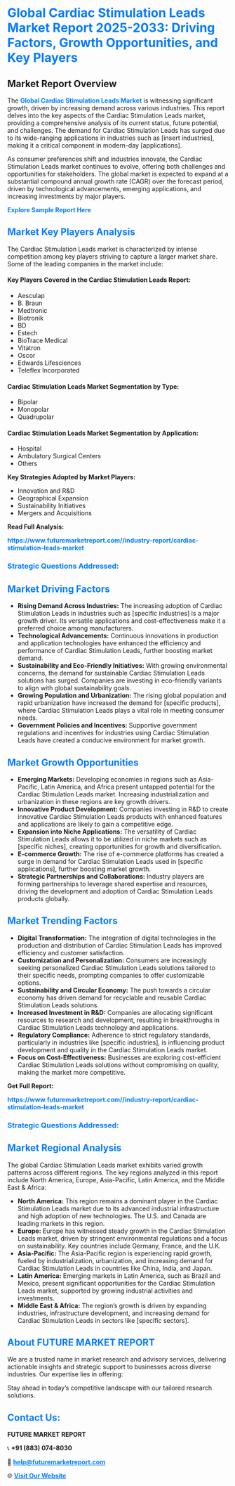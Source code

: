 <h1 style="color: #007BFF;">Global Cardiac Stimulation Leads Market Report 2025-2033: Driving Factors, Growth Opportunities, and Key Players</h1>

<section id="overview">
<h2>Market Report Overview</h2>
<p>The <a href="https://www.futuremarketreport.com//industry-report/cardiac-stimulation-leads-market" style="color: #007BFF; text-decoration: none;"><strong>Global Cardiac Stimulation Leads Market</strong></a> is witnessing significant growth, driven by increasing demand across various industries. This report delves into the key aspects of the Cardiac Stimulation Leads market, providing a comprehensive analysis of its current status, future potential, and challenges. The demand for Cardiac Stimulation Leads has surged due to its wide-ranging applications in industries such as [insert industries], making it a critical component in modern-day [applications].</p>
<p>As consumer preferences shift and industries innovate, the Cardiac Stimulation Leads market continues to evolve, offering both challenges and opportunities for stakeholders. The global market is expected to expand at a substantial compound annual growth rate (CAGR) over the forecast period, driven by technological advancements, emerging applications, and increasing investments by major players.</p>
</section>

<section id="overview">
<p><a href="https://www.futuremarketreport.com//request-sample/reportId=64500" style="color: #007BFF; text-decoration: none;"><strong>Explore Sample Report Here</strong></a></p>
</section>

<section id="key-players">
<h2 style="color: #007BFF;">Market Key Players Analysis</h2>
<p>The Cardiac Stimulation Leads market is characterized by intense competition among key players striving to capture a larger market share. Some of the leading companies in the market include:</p>
<h4>Key Players Covered in the Cardiac Stimulation Leads Report:</h4>
<ul><li>Aesculap</li><li>B. Braun</li><li>Medtronic</li><li>Biotronik</li><li>BD</li><li>Estech</li><li>BioTrace Medical</li><li>Vitatron</li><li>Oscor</li><li>Edwards Lifesciences</li><li>Teleflex Incorporated</li></ul>
<h4>Cardiac Stimulation Leads Market Segmentation by Type:</h4>
<ul><li>Bipolar</li><li>Monopolar</li><li>Quadrupolar</li></ul>

<h4>Cardiac Stimulation Leads Market Segmentation by Application:</h4>
<ul><li>Hospital</li><li>Ambulatory Surgical Centers</li><li>Others</li></ul>
<p><strong>Key Strategies Adopted by Market Players:</strong></p>
<ul>
<li>Innovation and R&D</li>
<li>Geographical Expansion</li>
<li>Sustainability Initiatives</li>
<li>Mergers and Acquisitions</li>
</ul>
</section>

<section>
<p><strong>Read Full Analysis: </strong></p><a href="https://www.futuremarketreport.com//industry-report/cardiac-stimulation-leads-market" style="color: #007BFF; text-decoration: none;"><strong>https://www.futuremarketreport.com//industry-report/cardiac-stimulation-leads-market</strong></a>
<h3 style="color: #007BFF;">Strategic Questions Addressed:</h3>
</section>

<section id="driving-factors">
<h2 style="color: #007BFF;">Market Driving Factors</h2>
<ul>
<li><strong>Rising Demand Across Industries:</strong> The increasing adoption of Cardiac Stimulation Leads in industries such as [specific industries] is a major growth driver. Its versatile applications and cost-effectiveness make it a preferred choice among manufacturers.</li>
<li><strong>Technological Advancements:</strong> Continuous innovations in production and application technologies have enhanced the efficiency and performance of Cardiac Stimulation Leads, further boosting market demand.</li>
<li><strong>Sustainability and Eco-Friendly Initiatives:</strong> With growing environmental concerns, the demand for sustainable Cardiac Stimulation Leads solutions has surged. Companies are investing in eco-friendly variants to align with global sustainability goals.</li>
<li><strong>Growing Population and Urbanization:</strong> The rising global population and rapid urbanization have increased the demand for [specific products], where Cardiac Stimulation Leads plays a vital role in meeting consumer needs.</li>
<li><strong>Government Policies and Incentives:</strong> Supportive government regulations and incentives for industries using Cardiac Stimulation Leads have created a conducive environment for market growth.</li>
</ul>
</section>

<section id="growth-opportunities">
<h2 style="color: #007BFF;">Market Growth Opportunities</h2>
<ul>
<li><strong>Emerging Markets:</strong> Developing economies in regions such as Asia-Pacific, Latin America, and Africa present untapped potential for the Cardiac Stimulation Leads market. Increasing industrialization and urbanization in these regions are key growth drivers.</li>
<li><strong>Innovative Product Development:</strong> Companies investing in R&D to create innovative Cardiac Stimulation Leads products with enhanced features and applications are likely to gain a competitive edge.</li>
<li><strong>Expansion into Niche Applications:</strong> The versatility of Cardiac Stimulation Leads allows it to be utilized in niche markets such as [specific niches], creating opportunities for growth and diversification.</li>
<li><strong>E-commerce Growth:</strong> The rise of e-commerce platforms has created a surge in demand for Cardiac Stimulation Leads used in [specific applications], further boosting market growth.</li>
<li><strong>Strategic Partnerships and Collaborations:</strong> Industry players are forming partnerships to leverage shared expertise and resources, driving the development and adoption of Cardiac Stimulation Leads products globally.</li>
</ul>
</section>

<section id="trending-factors">
<h2 style="color: #007BFF;">Market Trending Factors</h2>
<ul>
<li><strong>Digital Transformation:</strong> The integration of digital technologies in the production and distribution of Cardiac Stimulation Leads has improved efficiency and customer satisfaction.</li>
<li><strong>Customization and Personalization:</strong> Consumers are increasingly seeking personalized Cardiac Stimulation Leads solutions tailored to their specific needs, prompting companies to offer customizable options.</li>
<li><strong>Sustainability and Circular Economy:</strong> The push towards a circular economy has driven demand for recyclable and reusable Cardiac Stimulation Leads solutions.</li>
<li><strong>Increased Investment in R&D:</strong> Companies are allocating significant resources to research and development, resulting in breakthroughs in Cardiac Stimulation Leads technology and applications.</li>
<li><strong>Regulatory Compliance:</strong> Adherence to strict regulatory standards, particularly in industries like [specific industries], is influencing product development and quality in the Cardiac Stimulation Leads market.</li>
<li><strong>Focus on Cost-Effectiveness:</strong> Businesses are exploring cost-efficient Cardiac Stimulation Leads solutions without compromising on quality, making the market more competitive.</li>
</ul>
</section>

<section>
<p><strong>Get Full Report: </strong></p><a href="https://www.futuremarketreport.com//industry-report/cardiac-stimulation-leads-market" style="color: #007BFF; text-decoration: none;"><strong>https://www.futuremarketreport.com//industry-report/cardiac-stimulation-leads-market</strong></a>
<h3 style="color: #007BFF;">Strategic Questions Addressed:</h3>
</section>


<section id="regional-analysis">
<h2 style="color: #007BFF;">Market Regional Analysis</h2>
<p>The global Cardiac Stimulation Leads market exhibits varied growth patterns across different regions. The key regions analyzed in this report include North America, Europe, Asia-Pacific, Latin America, and the Middle East & Africa:</p>
<ul>
<li><strong>North America:</strong> This region remains a dominant player in the Cardiac Stimulation Leads market due to its advanced industrial infrastructure and high adoption of new technologies. The U.S. and Canada are leading markets in this region.</li>
<li><strong>Europe:</strong> Europe has witnessed steady growth in the Cardiac Stimulation Leads market, driven by stringent environmental regulations and a focus on sustainability. Key countries include Germany, France, and the U.K.</li>
<li><strong>Asia-Pacific:</strong> The Asia-Pacific region is experiencing rapid growth, fueled by industrialization, urbanization, and increasing demand for Cardiac Stimulation Leads in countries like China, India, and Japan.</li>
<li><strong>Latin America:</strong> Emerging markets in Latin America, such as Brazil and Mexico, present significant opportunities for the Cardiac Stimulation Leads market, supported by growing industrial activities and investments.</li>
<li><strong>Middle East & Africa:</strong> The region’s growth is driven by expanding industries, infrastructure development, and increasing demand for Cardiac Stimulation Leads in sectors like [specific sectors].</li>
</ul>
</section>

<footer>
<h2 style="color: #007BFF;">About FUTURE MARKET REPORT</h2>
<p>We are a trusted name in market research and advisory services, delivering actionable insights and strategic support to businesses across diverse industries. Our expertise lies in offering:</p>

<p>Stay ahead in today’s competitive landscape with our tailored research solutions.</p>

<h2 style="color: #007BFF;">Contact Us:</h2>
<p><strong>FUTURE MARKET REPORT</strong></p>
<p>📞 <strong>+91 (883) 074-8030</strong></p>
<p>📧 <strong><a href="mailto:help@futuremarketreport.com" style="color: #007BFF;">help@futuremarketreport.com</a></strong></p>
<p>🌐 <strong><a href="https://www.futuremarketreport.com/" style="color: #007BFF;">Visit Our Website</a></strong></p>
</footer>